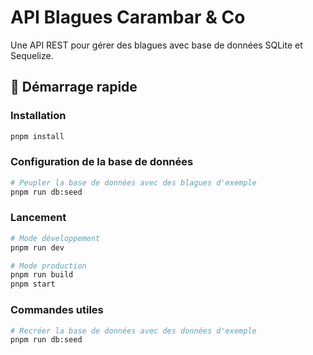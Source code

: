 # API Blagues Carambar & Co

Une API REST pour gérer des blagues avec base de données SQLite et Sequelize.

## 🚀 Démarrage rapide

### Installation
```bash
pnpm install
```

### Configuration de la base de données
```bash
# Peupler la base de données avec des blagues d'exemple
pnpm run db:seed
```

### Lancement
```bash
# Mode développement
pnpm run dev

# Mode production
pnpm run build
pnpm start
```

### Commandes utiles

```bash
# Recréer la base de données avec des données d'exemple
pnpm run db:seed
```
